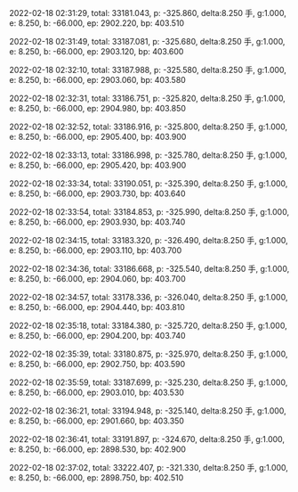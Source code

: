 2022-02-18 02:31:29, total: 33181.043, p: -325.860, delta:8.250 手, g:1.000, e: 8.250, b: -66.000, ep: 2902.220, bp: 403.510

2022-02-18 02:31:49, total: 33187.081, p: -325.680, delta:8.250 手, g:1.000, e: 8.250, b: -66.000, ep: 2903.120, bp: 403.600

2022-02-18 02:32:10, total: 33187.988, p: -325.580, delta:8.250 手, g:1.000, e: 8.250, b: -66.000, ep: 2903.060, bp: 403.580

2022-02-18 02:32:31, total: 33186.751, p: -325.820, delta:8.250 手, g:1.000, e: 8.250, b: -66.000, ep: 2904.980, bp: 403.850

2022-02-18 02:32:52, total: 33186.916, p: -325.800, delta:8.250 手, g:1.000, e: 8.250, b: -66.000, ep: 2905.400, bp: 403.900

2022-02-18 02:33:13, total: 33186.998, p: -325.780, delta:8.250 手, g:1.000, e: 8.250, b: -66.000, ep: 2905.420, bp: 403.900

2022-02-18 02:33:34, total: 33190.051, p: -325.390, delta:8.250 手, g:1.000, e: 8.250, b: -66.000, ep: 2903.730, bp: 403.640

2022-02-18 02:33:54, total: 33184.853, p: -325.990, delta:8.250 手, g:1.000, e: 8.250, b: -66.000, ep: 2903.930, bp: 403.740

2022-02-18 02:34:15, total: 33183.320, p: -326.490, delta:8.250 手, g:1.000, e: 8.250, b: -66.000, ep: 2903.110, bp: 403.700

2022-02-18 02:34:36, total: 33186.668, p: -325.540, delta:8.250 手, g:1.000, e: 8.250, b: -66.000, ep: 2904.060, bp: 403.700

2022-02-18 02:34:57, total: 33178.336, p: -326.040, delta:8.250 手, g:1.000, e: 8.250, b: -66.000, ep: 2904.440, bp: 403.810

2022-02-18 02:35:18, total: 33184.380, p: -325.720, delta:8.250 手, g:1.000, e: 8.250, b: -66.000, ep: 2904.200, bp: 403.740

2022-02-18 02:35:39, total: 33180.875, p: -325.970, delta:8.250 手, g:1.000, e: 8.250, b: -66.000, ep: 2902.750, bp: 403.590

2022-02-18 02:35:59, total: 33187.699, p: -325.230, delta:8.250 手, g:1.000, e: 8.250, b: -66.000, ep: 2903.010, bp: 403.530

2022-02-18 02:36:21, total: 33194.948, p: -325.140, delta:8.250 手, g:1.000, e: 8.250, b: -66.000, ep: 2901.660, bp: 403.350

2022-02-18 02:36:41, total: 33191.897, p: -324.670, delta:8.250 手, g:1.000, e: 8.250, b: -66.000, ep: 2898.530, bp: 402.900

2022-02-18 02:37:02, total: 33222.407, p: -321.330, delta:8.250 手, g:1.000, e: 8.250, b: -66.000, ep: 2898.750, bp: 402.510